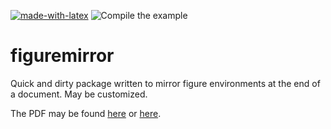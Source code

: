 [![made-with-latex](https://img.shields.io/badge/Made%20with-LaTeX-1f425f.svg)](https://www.latex-project.org/) ![Compile the example](https://github.com/EagleoutIce/figuremirror/workflows/Compile%20the%20example/badge.svg)

# figuremirror
Quick and dirty package written to mirror figure environments at the end of a document. May be customized.

The PDF may be found [here](https://media.githubusercontent.com/media/EagleoutIce/figuremirror/gh-pages/example.pdf) or [here](https://github.com/EagleoutIce/figuremirror/tree/gh-pages/example.pdf).
